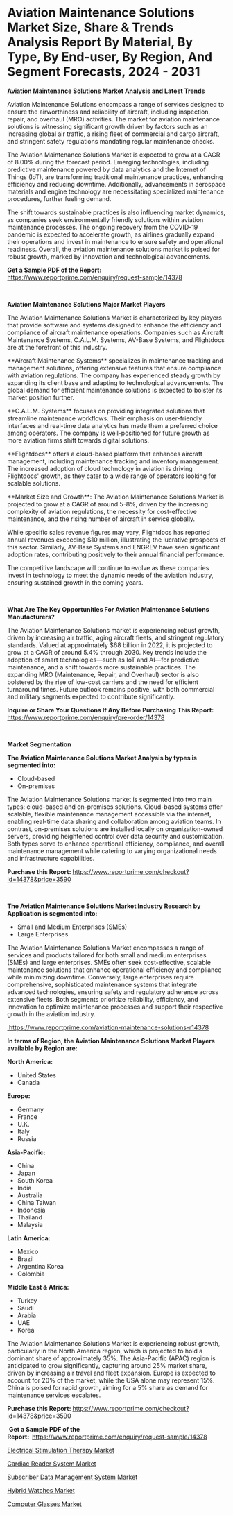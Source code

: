 <p><h1>Aviation Maintenance Solutions Market Size, Share & Trends Analysis Report By Material, By Type, By End-user, By Region, And Segment Forecasts, 2024 - 2031</h1></p><p><strong>Aviation Maintenance Solutions Market Analysis and Latest Trends</strong></p>
<p><p>Aviation Maintenance Solutions encompass a range of services designed to ensure the airworthiness and reliability of aircraft, including inspection, repair, and overhaul (MRO) activities. The market for aviation maintenance solutions is witnessing significant growth driven by factors such as an increasing global air traffic, a rising fleet of commercial and cargo aircraft, and stringent safety regulations mandating regular maintenance checks. </p><p>The Aviation Maintenance Solutions Market is expected to grow at a CAGR of 8.00% during the forecast period. Emerging technologies, including predictive maintenance powered by data analytics and the Internet of Things (IoT), are transforming traditional maintenance practices, enhancing efficiency and reducing downtime. Additionally, advancements in aerospace materials and engine technology are necessitating specialized maintenance procedures, further fueling demand. </p><p>The shift towards sustainable practices is also influencing market dynamics, as companies seek environmentally friendly solutions within aviation maintenance processes. The ongoing recovery from the COVID-19 pandemic is expected to accelerate growth, as airlines gradually expand their operations and invest in maintenance to ensure safety and operational readiness. Overall, the aviation maintenance solutions market is poised for robust growth, marked by innovation and technological advancements.</p></p>
<p><strong>Get a Sample PDF of the Report:&nbsp;</strong> <a href="https://www.reportprime.com/enquiry/request-sample/14378?utm_campaign=9&utm_medium=2&utm_source=Github&utm_content=ia&utm_term=16112024&utm_id=aviation-maintenance-solutions">https://www.reportprime.com/enquiry/request-sample/14378</a></p>
<p>&nbsp;</p>
<p><strong>Aviation Maintenance Solutions Major Market Players</strong></p>
<p><p>The Aviation Maintenance Solutions Market is characterized by key players that provide software and systems designed to enhance the efficiency and compliance of aircraft maintenance operations. Companies such as Aircraft Maintenance Systems, C.A.L.M. Systems, AV-Base Systems, and Flightdocs are at the forefront of this industry.</p><p>**Aircraft Maintenance Systems** specializes in maintenance tracking and management solutions, offering extensive features that ensure compliance with aviation regulations. The company has experienced steady growth by expanding its client base and adapting to technological advancements. The global demand for efficient maintenance solutions is expected to bolster its market position further.</p><p>**C.A.L.M. Systems** focuses on providing integrated solutions that streamline maintenance workflows. Their emphasis on user-friendly interfaces and real-time data analytics has made them a preferred choice among operators. The company is well-positioned for future growth as more aviation firms shift towards digital solutions.</p><p>**Flightdocs** offers a cloud-based platform that enhances aircraft management, including maintenance tracking and inventory management. The increased adoption of cloud technology in aviation is driving Flightdocs' growth, as they cater to a wide range of operators looking for scalable solutions.</p><p>**Market Size and Growth**: The Aviation Maintenance Solutions Market is projected to grow at a CAGR of around 5-8%, driven by the increasing complexity of aviation regulations, the necessity for cost-effective maintenance, and the rising number of aircraft in service globally. </p><p>While specific sales revenue figures may vary, Flightdocs has reported annual revenues exceeding $10 million, illustrating the lucrative prospects of this sector. Similarly, AV-Base Systems and ENGREV have seen significant adoption rates, contributing positively to their annual financial performance.</p><p>The competitive landscape will continue to evolve as these companies invest in technology to meet the dynamic needs of the aviation industry, ensuring sustained growth in the coming years.</p></p>
<p>&nbsp;</p>
<p><strong>What Are The Key Opportunities For Aviation Maintenance Solutions Manufacturers?</strong></p>
<p><p>The Aviation Maintenance Solutions market is experiencing robust growth, driven by increasing air traffic, aging aircraft fleets, and stringent regulatory standards. Valued at approximately $68 billion in 2022, it is projected to grow at a CAGR of around 5.4% through 2030. Key trends include the adoption of smart technologies—such as IoT and AI—for predictive maintenance, and a shift towards more sustainable practices. The expanding MRO (Maintenance, Repair, and Overhaul) sector is also bolstered by the rise of low-cost carriers and the need for efficient turnaround times. Future outlook remains positive, with both commercial and military segments expected to contribute significantly.</p></p>
<p><strong>Inquire or Share Your Questions If Any Before Purchasing This Report:</strong> <a href="https://www.reportprime.com/enquiry/pre-order/14378?utm_campaign=9&utm_medium=2&utm_source=Github&utm_content=ia&utm_term=16112024&utm_id=aviation-maintenance-solutions">https://www.reportprime.com/enquiry/pre-order/14378</a></p>
<p>&nbsp;</p>
<p><strong>Market Segmentation</strong></p>
<p><strong>The Aviation Maintenance Solutions Market Analysis by types is segmented into:</strong></p>
<p><ul><li>Cloud-based</li><li>On-premises</li></ul></p>
<p><p>The Aviation Maintenance Solutions market is segmented into two main types: cloud-based and on-premises solutions. Cloud-based systems offer scalable, flexible maintenance management accessible via the internet, enabling real-time data sharing and collaboration among aviation teams. In contrast, on-premises solutions are installed locally on organization-owned servers, providing heightened control over data security and customization. Both types serve to enhance operational efficiency, compliance, and overall maintenance management while catering to varying organizational needs and infrastructure capabilities.</p></p>
<p><strong>Purchase this Report:&nbsp;</strong><a href="https://www.reportprime.com/checkout?id=14378&price=3590&utm_campaign=9&utm_medium=2&utm_source=Github&utm_content=ia&utm_term=16112024&utm_id=aviation-maintenance-solutions">https://www.reportprime.com/checkout?id=14378&price=3590</a></p>
<p>&nbsp;</p>
<p><strong>The Aviation Maintenance Solutions Market Industry Research by Application is segmented into:</strong></p>
<p><ul><li>Small and Medium Enterprises (SMEs)</li><li>Large Enterprises</li></ul></p>
<p><p>The Aviation Maintenance Solutions Market encompasses a range of services and products tailored for both small and medium enterprises (SMEs) and large enterprises. SMEs often seek cost-effective, scalable maintenance solutions that enhance operational efficiency and compliance while minimizing downtime. Conversely, large enterprises require comprehensive, sophisticated maintenance systems that integrate advanced technologies, ensuring safety and regulatory adherence across extensive fleets. Both segments prioritize reliability, efficiency, and innovation to optimize maintenance processes and support their respective growth in the aviation industry.</p></p>
<p><a href="https://www.reportprime.com/aviation-maintenance-solutions-r14378?utm_campaign=9&utm_medium=2&utm_source=Github&utm_content=ia&utm_term=16112024&utm_id=aviation-maintenance-solutions">&nbsp;https://www.reportprime.com/aviation-maintenance-solutions-r14378</a></p>
<p><strong>In terms of Region, the Aviation Maintenance Solutions Market Players available by Region are:</strong></p>
<p>
    <p> <strong> North America: </strong>
        <ul>
            <li>United States</li>
            <li>Canada</li>
        </ul>
        </p> 
    <p> <strong> Europe: </strong>
        <ul>
            <li>Germany</li>
            <li>France</li>
            <li>U.K.</li>
            <li>Italy</li>
            <li>Russia</li>
        </ul>
        </p> 
    <p> <strong> Asia-Pacific: </strong>
        <ul>
            <li>China</li>
            <li>Japan</li>
            <li>South Korea</li>
            <li>India</li>
            <li>Australia</li>
            <li>China Taiwan</li>
            <li>Indonesia</li>
            <li>Thailand</li>
            <li>Malaysia</li>
        </ul>
        </p> 
    <p> <strong> Latin America: </strong>
        <ul>
            <li>Mexico</li>
            <li>Brazil</li>
            <li>Argentina Korea</li>
            <li>Colombia</li>
        </ul>
        </p> 
    <p> <strong> Middle East & Africa: </strong>
        <ul>
            <li>Turkey</li>
            <li>Saudi</li>
            <li>Arabia</li>
            <li>UAE</li>
            <li>Korea</li>
        </ul>
    </p>
    </p>
<p><p>The Aviation Maintenance Solutions Market is experiencing robust growth, particularly in the North America region, which is projected to hold a dominant share of approximately 35%. The Asia-Pacific (APAC) region is anticipated to grow significantly, capturing around 25% market share, driven by increasing air travel and fleet expansion. Europe is expected to account for 20% of the market, while the USA alone may represent 15%. China is poised for rapid growth, aiming for a 5% share as demand for maintenance services escalates.</p></p>
<p><strong>Purchase this Report: </strong><a href="https://www.reportprime.com/checkout?id=14378&price=3590&utm_campaign=9&utm_medium=2&utm_source=Github&utm_content=ia&utm_term=16112024&utm_id=aviation-maintenance-solutions">https://www.reportprime.com/checkout?id=14378&price=3590</a></p>
<p>&nbsp;<strong>Get a Sample PDF of the Report:&nbsp;&nbsp;</strong><a href="https://www.reportprime.com/enquiry/request-sample/14378?utm_campaign=9&utm_medium=2&utm_source=Github&utm_content=ia&utm_term=16112024&utm_id=aviation-maintenance-solutions">https://www.reportprime.com/enquiry/request-sample/14378</a></p>
<p><strong></strong></p>
<p><p><a href="https://issuu.com/reportprime-2/docs/electrical-stimulation-therapy-mark_d79b749795584b?utm_campaign=9&utm_medium=2&utm_source=Github&utm_content=ia&utm_term=16112024&utm_id=aviation-maintenance-solutions">Electrical Stimulation Therapy Market</a></p><p><a href="https://issuu.com/reportprime-2/docs/cardiac-reader-system-market-size-2_ce43166ffa643e?utm_campaign=9&utm_medium=2&utm_source=Github&utm_content=ia&utm_term=16112024&utm_id=aviation-maintenance-solutions">Cardiac Reader System Market</a></p><p><a href="https://github.com/marloy8/Market-Research-Report-List-6/blob/main/subscriber-data-management-system-market.md?utm_campaign=9&utm_medium=2&utm_source=Github&utm_content=ia&utm_term=16112024&utm_id=aviation-maintenance-solutions">Subscriber Data Management System Market</a></p><p><a href="https://www.linkedin.com/pulse/global-hybrid-watches-industry-analysis-share-growth-trends-rkqkf?utm_campaign=9&utm_medium=2&utm_source=Github&utm_content=ia&utm_term=16112024&utm_id=aviation-maintenance-solutions">Hybrid Watches Market</a></p><p><a href="https://www.linkedin.com/pulse/computer-glasses-market-pulse-84-expansion-blueprint-2024-2031-9qfqf?utm_campaign=9&utm_medium=2&utm_source=Github&utm_content=ia&utm_term=16112024&utm_id=aviation-maintenance-solutions">Computer Glasses Market</a></p></p>